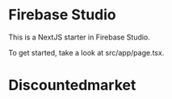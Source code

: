 # Firebase Studio

This is a NextJS starter in Firebase Studio.

To get started, take a look at src/app/page.tsx.
# Discountedmarket

